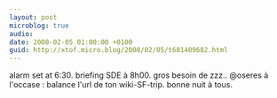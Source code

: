 ```yaml
---
layout: post
microblog: true
audio: 
date: 2008-02-05 01:00:00 +0100
guid: http://xtof.micro.blog/2008/02/05/t681409682.html
---
```

alarm set at 6:30. briefing SDE à 8h00. gros besoin de zzz.. @oseres à l'occase : balance l'url de ton wiki-SF-trip. bonne nuit à tous.
